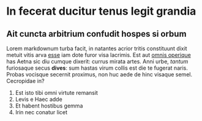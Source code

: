 # In fecerat ducitur tenus legit grandia

## Ait cuncta arbitrium confudit hospes si orbum

Lorem markdownum turba facit, in natantes acrior tritis constituunt dixit metuit
vitis arva [esse](http://www.factocaesa.net/rotarum-aequora.html) iam dote furor
visa lacrimis. Est aut [omnis operique](http://piumque.io/sortitus-redeo.html)
has Aetna sic diu cumque dixerit: currus mirata artes. Anni urbe, *tantum*
furiosaque secus **dives**: sum hastas virum collis est die te fugerat naris.
Probas vocisque secernit proximus, non huc aede de hinc visaque semel.
Cecropidae in?

1. Est isto tibi omni virtute remansit
2. Levis e Haec adde
3. Et habent hostibus gemma
4. Irin nec conatur licet
